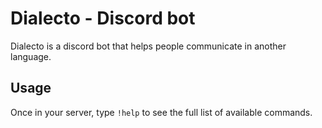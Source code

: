 # Dialecto - Discord bot

Dialecto is a discord bot that helps people communicate in another language.

## Usage

Once in your server, type `!help` to see the full list of available commands.